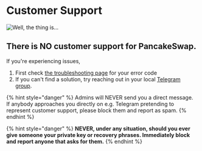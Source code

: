 # Customer Support

![Well, the thing is...](../.gitbook/assets/docs-masthead-23-.png)

## There is NO customer support for PancakeSwap.

If you're experiencing issues,

1. First check [the troubleshooting page](broken-reference) for your error code
2. If you can't find a solution, try reaching out in your local [Telegram group](https://t.me/joinchat/T3eNhe\_Cvi7rGW-\_).

{% hint style="danger" %}
Admins will NEVER send you a direct message. If anybody approaches you directly on e.g. Telegram pretending to represent customer support, please block them and report as spam.
{% endhint %}

{% hint style="danger" %}
**NEVER, under any situation, should you ever give someone your private key or recovery phrases. Immediately block and report anyone that asks for them.**
{% endhint %}
